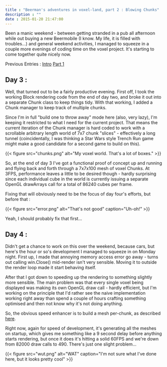 ```yaml
---
title : "Beerman's adventures in voxel-land, part 2 : Blowing Chunks"
description : ""
date : 2015-01-20 21:47:00
---
```


Been a manic weekend - between getting stranded in a pub all afternoon while out buying a new Beermobile (I know. My life, it is filled with troubles...) and general weekend activities, I managed to squeeze in a couple more evenings of coding time on the voxel project. It's starting to come together quite nicely now.

Previous Entries : [Intro](/blog/2015/01/14/beermans-adventures-voxel-land) [Part 1](/blog/2015/01/15/beermans-adventures-voxel-land-part-one-triangles-cubes-blocks-oh-my)

<!--more-->
 
## Day 3 :

Well, that turned out to be a fairly productive evening. First off, I took the working Block rendering code from the end of day two, and broke it out into a separate Chunk class to keep things tidy. With that working, I added a Chunk manager to keep track of multiple chunks. 

Since I'm in full "build one to throw away" mode here (also, very lazy), I'm keeping it restricted to what I need for the current project. That means the current iteration of the Chunk manager is hard coded to work with a scrollable arbitrary length world of 7x7 chunk "slices" - effectively a long tunnel (coincidentally, I was thinking a Star Wars style Trench Run game might make a good candidate for a second game to build on this).

{{< figure src="chunks.png" alt="My voxel world. That's a lot of boxes." >}}

So, at the end of day 3 I've got a functional proof of concept up and running and flying back and forth through a 7x7x100 mesh of voxel Chunks. At 3FPS, performance leaves a little to be desired though - hardly surprising since each individual cube in the world is currently issuing a separate OpenGL drawArrays call for a total of 86240 cubes per frame. 

Fixing that will obviously need to be the focus of day four's efforts, but before that :

{{< figure src="error.png" alt="That's not good" caption="Uh-oh!" >}}

Yeah, I should probably fix that first...

## Day 4 :

Didn't get a chance to work on this over the weekend, because cars, but here's the hour or so's development I managed to squeeze in on Monday night.
First up, I made that annoying memory access error go away - turns out calling win.Close() mid-render isn't very sensible. Moving it to outside the render loop made it start behaving itself.

After that I got down to speeding up the rendering to something slightly more sensible. The main problem was that every single voxel being displayed was making its own OpenGL draw call - hardly efficient, but I'm working on the principle that I'd rather see the naive implementation working right away than spend a couple of hours crafting something optimised and then not know why it's not doing anything.

So, the obvious speed enhancer is to build a mesh per-chunk, as described [here](https://sites.google.com/site/letsmakeavoxelengine/home/display-lists-or-vertex-buffers).

Right now, again for speed of development, it's generating all the meshes on startup, which gives me something like a 9 second delay before anything starts rendering, but once it does it's hitting a solid 60FPS and we're down from 82000 draw calls to 490.
There's just one slight problem...

{{< figure src="wut.png" alt="WAT" caption="I'm not sure what I've done here, but it looks pretty cool" >}}